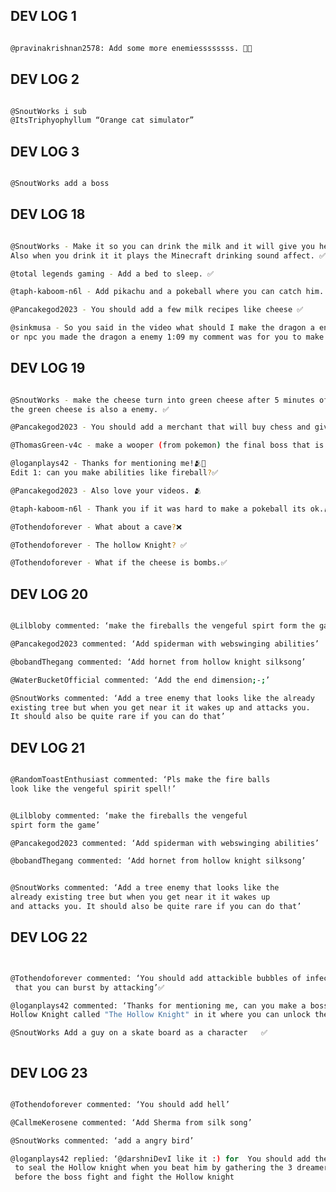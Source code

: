 <h2 style="text-transform: uppercase;">dev log 1</h2>

```bash

@pravinakrishnan2578: Add some more enemiessssssss. 👿😈

```

<h2 style="text-transform: uppercase;">dev log 2</h2>

```bash

@SnoutWorks i sub
@ItsTriphyophyllum “Orange cat simulator”

```

<h2 style="text-transform: uppercase;">dev log 3</h2>

```bash

@SnoutWorks add a boss

```


<h2 style="text-transform: uppercase;">dev log 18</h2>

```bash 

@SnoutWorks - Make it so you can drink the milk and it will give you health back.
Also when you drink it it plays the Minecraft drinking sound affect. ✅

@total legends gaming - Add a bed to sleep. ✅

@taph-kaboom-n6l - Add pikachu and a pokeball where you can catch him. ✅

@Pancakegod2023 - You should add a few milk recipes like cheese ✅

@sinkmusa - So you said in the video what should I make the dragon a enemy boss
or npc you made the dragon a enemy 1:09 my comment was for you to make it all 3  ✅

```

<h2 style="text-transform: uppercase;">dev log 19</h2>

```bash

@SnoutWorks - make the cheese turn into green cheese after 5 minutes of it being on the floor.
the green cheese is also a enemy. ✅

@Pancakegod2023 - You should add a merchant that will buy chess and give you an item of your choice in return.

@ThomasGreen-v4c - make a wooper (from pokemon) the final boss that is overpowered. ✅

@loganplays42 - Thanks for mentioning me!🫂🙏
Edit 1: can you make abilities like fireball?✅

@Pancakegod2023 - Also love your videos. 🫂

@taph-kaboom-n6l - Thank you if it was hard to make a pokeball its ok.🫂🫂

@Tothendoforever - What about a cave?❌

@Tothendoforever - The hollow Knight? ✅

@Tothendoforever - What if the cheese is bombs.✅

```

<h2 style="text-transform: uppercase;">dev log 20</h2>

```bash

@Lilbloby commented: ‘make the fireballs the vengeful spirt form the game’

@Pancakegod2023 commented: ‘Add spiderman with webswinging abilities’

@bobandThegang commented: ‘Add hornet from hollow knight silksong’

@WaterBucketOfficial commented: ‘Add the end dimension;-;’

@SnoutWorks commented: ‘Add a tree enemy that looks like the already
existing tree but when you get near it it wakes up and attacks you.
It should also be quite rare if you can do that’
```

<h2 style="text-transform: uppercase;">dev log 21</h2>

```bash 

@RandomToastEnthusiast commented: ‘Pls make the fire balls
look like the vengeful spirit spell!’


@Lilbloby commented: ‘make the fireballs the vengeful
spirt form the game’

@Pancakegod2023 commented: ‘Add spiderman with webswinging abilities’

@bobandThegang commented: ‘Add hornet from hollow knight silksong’


@SnoutWorks commented: ‘Add a tree enemy that looks like the
already existing tree but when you get near it it wakes up
and attacks you. It should also be quite rare if you can do that’

```


<h2 style="text-transform: uppercase;">dev log 22</h2>

```bash 


@Tothendoforever commented: ‘You should add attackible bubbles of infection (the infection from HK)
 that you can burst by attacking’✅

@loganplays42 commented: ‘Thanks for mentioning me, can you make a boss room with the boss from 
Hollow Knight called "The Hollow Knight" in it where you can unlock the knight after beating it’ ✅

@SnoutWorks Add a guy on a skate board as a character   ✅



```

<h2 style="text-transform: uppercase;">dev log 23</h2>

```bash 

@Tothendoforever commented: ‘You should add hell’

@CallmeKerosene commented: ‘Add Sherma from silk song’

@SnoutWorks commented: ‘add a angry bird’

@loganplays42 replied: ‘​@darshniDevI like it :) for  You should add the ability
 to seal the Hollow knight when you beat him by gathering the 3 dreamers
 before the boss fight and fight the Hollow knight

```
